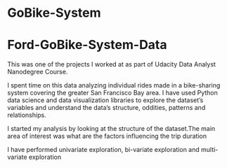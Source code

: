 # GoBike-System
# Ford-GoBike-System-Data
This was one of the projects I worked at as part of Udacity Data Analyst Nanodegree Course.

I spent time on this data analyzing individual rides made in a bike-sharing system covering the greater San Francisco Bay area. I have used Python data science and data visualization libraries to explore the dataset’s variables and understand the data’s structure, oddities, patterns and relationships.

I started my analysis by looking at the structure of the dataset.The main area of interest was what are the factors influencing the trip duration

I have performed univariate exploration, bi-variate exploration and multi-variate exploration

